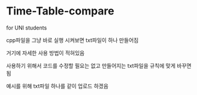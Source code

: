 # Time-Table-compare
for UNI students

cpp파일을 그냥 바로 실행 시켜보면 txt파일이 하나 만들어짐

거기에 자세한 사용 방법이 적혀있음

사용하기 위해서 코드를 수정할 필요는 없고 만들어지는 txt파일을 규칙에 맞게 바꾸면 됨

예시를 위해 txt파일 하나를 같이 업로드 하겠음
